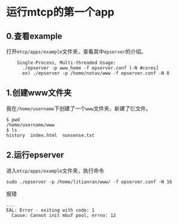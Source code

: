  # 运行mtcp的第一个app

 ## 0.查看example
打开`mtcp/apps/example`文件夹，查看其中`epserver`的介绍。
``` epserver: a simple mtcp-epoll-based web server
    Single-Process, Multi-threaded Usage:
      ./epserver -p www_home -f epserver.conf [-N #cores] 
      ex) ./epserver -p /home/notav/www -f epserver.conf -N 8
```

## 1.创建www文件夹
我在`/home/username`下创建了一个`www`文件夹，新建了仨文件。
```
$ pwd
/home/username/www
$ ls
history  index.html  nonsense.txt
```

## 2.运行epserver
进入`mtcp/apps/example`文件夹，执行命令
```
sudo ./epserver -p /home/litianran/www/ -f epserver.conf -N 16
```
报错
```
...
EAL: Error - exiting with code: 1
  Cause: Cannot init mbuf pool, errno: 12
```

